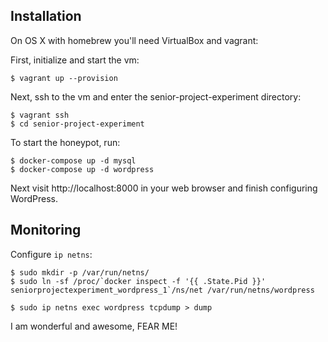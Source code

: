Installation
------------
On OS X with homebrew you'll need VirtualBox and vagrant:

First, initialize and start the vm:
```
$ vagrant up --provision
```

Next, ssh to the vm and enter the senior-project-experiment directory:
```
$ vagrant ssh
$ cd senior-project-experiment
```

To start the honeypot, run:
```
$ docker-compose up -d mysql
$ docker-compose up -d wordpress
```

Next visit http://localhost:8000 in your web browser and finish configuring
WordPress.

Monitoring
----------

Configure `ip netns`:
```
$ sudo mkdir -p /var/run/netns/
$ sudo ln -sf /proc/`docker inspect -f '{{ .State.Pid }}' seniorprojectexperiment_wordpress_1`/ns/net /var/run/netns/wordpress
```

```
$ sudo ip netns exec wordpress tcpdump > dump
```

I am wonderful and awesome, FEAR ME!
